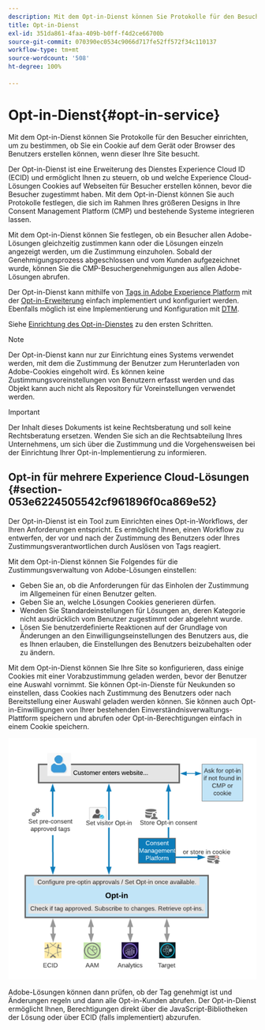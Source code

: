 ```yaml
---
description: Mit dem Opt-in-Dienst können Sie Protokolle für den Besucher einrichten, um zu bestimmen, ob Sie ein Cookie auf dem Gerät oder Browser des Benutzers erstellen können, wenn dieser Ihre Site besucht.
title: Opt-in-Dienst
exl-id: 351da861-4faa-409b-b0ff-f4d2ce66700b
source-git-commit: 070390ec0534c9066d717fe52ff572f34c110137
workflow-type: tm+mt
source-wordcount: '508'
ht-degree: 100%

---
```


# Opt-in-Dienst{#opt-in-service}

Mit dem Opt-in-Dienst können Sie Protokolle für den Besucher einrichten, um zu bestimmen, ob Sie ein Cookie auf dem Gerät oder Browser des Benutzers erstellen können, wenn dieser Ihre Site besucht.

Der Opt-in-Dienst ist eine Erweiterung des Dienstes Experience Cloud ID (ECID) und ermöglicht Ihnen zu steuern, ob und welche Experience Cloud-Lösungen Cookies auf Webseiten für Besucher erstellen können, bevor die Besucher zugestimmt haben. Mit dem Opt-in-Dienst können Sie auch Protokolle festlegen, die sich im Rahmen Ihres größeren Designs in Ihre Consent Management Platform (CMP) und bestehende Systeme integrieren lassen.

Mit dem Opt-in-Dienst können Sie festlegen, ob ein Besucher allen Adobe-Lösungen gleichzeitig zustimmen kann oder die Lösungen einzeln angezeigt werden, um die Zustimmung einzuholen. Sobald der Genehmigungsprozess abgeschlossen und vom Kunden aufgezeichnet wurde, können Sie die CMP-Besuchergenehmigungen aus allen Adobe-Lösungen abrufen.

Der Opt-in-Dienst kann mithilfe von [Tags in Adobe Experience Platform](https://experienceleague.adobe.com/docs/experience-platform/tags/home.html?lang=de) mit der [Opt-in-Erweiterung](../../implementation-guides/opt-in-service/launch.md) einfach implementiert und konfiguriert werden. Ebenfalls möglich ist eine Implementierung und Konfiguration mit [DTM](../../implementation-guides/opt-in-service/optin-dtm.md).

Siehe [Einrichtung des Opt-in-Dienstes](../../implementation-guides/opt-in-service/getting-started.md) zu den ersten Schritten.

>[!NOTE]
>
>Der Opt-in-Dienst kann nur zur Einrichtung eines Systems verwendet werden, mit dem die Zustimmung der Benutzer zum Herunterladen von Adobe-Cookies eingeholt wird. Es können keine Zustimmungsvoreinstellungen von Benutzern erfasst werden und das Objekt kann auch nicht als Repository für Voreinstellungen verwendet werden.

>[!IMPORTANT]
>
>Der Inhalt dieses Dokuments ist keine Rechtsberatung und soll keine Rechtsberatung ersetzen. Wenden Sie sich an die Rechtsabteilung Ihres Unternehmens, um sich über die Zustimmung und die Vorgehensweisen bei der Einrichtung Ihrer Opt-in-Implementierung zu informieren.

## Opt-in für mehrere Experience Cloud-Lösungen  {#section-053e6224505542cf961896f0ca869e52}

Der Opt-in-Dienst ist ein Tool zum Einrichten eines Opt-in-Workflows, der Ihren Anforderungen entspricht. Es ermöglicht Ihnen, einen Workflow zu entwerfen, der vor und nach der Zustimmung des Benutzers oder Ihres Zustimmungsverantwortlichen durch Auslösen von Tags reagiert.

Mit dem Opt-in-Dienst können Sie Folgendes für die Zustimmungsverwaltung von Adobe-Lösungen einstellen:

* Geben Sie an, ob die Anforderungen für das Einholen der Zustimmung im Allgemeinen für einen Benutzer gelten.
* Geben Sie an, welche Lösungen Cookies generieren dürfen.
* Wenden Sie Standardeinstellungen für Lösungen an, deren Kategorie nicht ausdrücklich vom Benutzer zugestimmt oder abgelehnt wurde.
* Lösen Sie benutzerdefinierte Reaktionen auf der Grundlage von Änderungen an den Einwilligungseinstellungen des Benutzers aus, die es Ihnen erlauben, die Einstellungen des Benutzers beizubehalten oder zu ändern.

Mit dem Opt-in-Dienst können Sie Ihre Site so konfigurieren, dass einige Cookies mit einer Vorabzustimmung geladen werden, bevor der Benutzer eine Auswahl vornimmt. Sie können Opt-in-Dienste für Neukunden so einstellen, dass Cookies nach Zustimmung des Benutzers oder nach Bereitstellung einer Auswahl geladen werden können. Sie können auch Opt-in-Einwilligungen von Ihrer bestehenden Einverständnisverwaltungs-Plattform speichern und abrufen oder Opt-in-Berechtigungen einfach in einem Cookie speichern.

![](assets/Opt-in-approval.png)

Adobe-Lösungen können dann prüfen, ob der Tag genehmigt ist und Änderungen regeln und dann alle Opt-in-Kunden abrufen. Der Opt-in-Dienst ermöglicht Ihnen, Berechtigungen direkt über die JavaScript-Bibliotheken der Lösung oder über ECID (falls implementiert) abzurufen.
